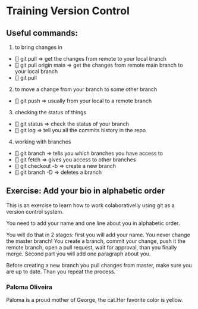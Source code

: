 # Training Version Control

## Useful commands:
1. to bring changes in
- [] git pull => get the changes from remote to your local branch
- [] git pull origin main => get the changes from remote main branch to your local branch
- [] git pull <branch you choose> <other branch you choose>

2. to move a change from your branch to some other branch
- [] git push => usually from your local to a remote branch

3. checking the status of things
- [] git status => check the status of your branch
- [] git log => tell you all the commits history in the repo

4. working with branches
- [] git branch => tells you which branches you have access to
- [] git fetch => gives you access to other branches
- [] git checkout -b <new branch name> => create a new branch
- [] git branch -D <branch you want to delete> => deletes a branch

## Exercise: Add your bio in alphabetic order
This is an exercise to learn how to work colaborativelly using git as a version control system.

You need to add your name and one line about you in alphabetic order.

You will do that in 2 stages: first you will add your name. You never change the master branch! You create a branch, commit your change, push it the remote branch, open a pull request, wait for approval, than you finally merge. Second part you will add one paragraph about you.

Before creating a new branch you pull changes from master, make sure you are up to date. Than you repeat the process.
### Paloma Oliveira
Paloma is a proud mother of George, the cat.Her favorite color is yellow.
